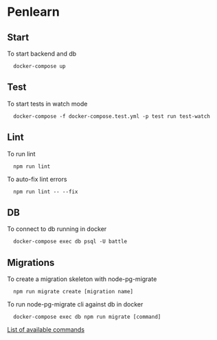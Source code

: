 # Penlearn

## Start

To start backend and db

```
  docker-compose up
```

## Test

To start tests in watch mode

```
  docker-compose -f docker-compose.test.yml -p test run test-watch
```

## Lint

To run lint

```
  npm run lint
```

To auto-fix lint errors

```
  npm run lint -- --fix
```

## DB

To connect to db running in docker

```
  docker-compose exec db psql -U battle
```

## Migrations

To create a migration skeleton with node-pg-migrate

```
  npm run migrate create [migration name]
```

To run node-pg-migrate cli against db in docker

```
  docker-compose exec db npm run migrate [command]
```

[List of available commands](https://github.com/salsita/node-pg-migrate/blob/master/docs/cli.md#cli-usage)
